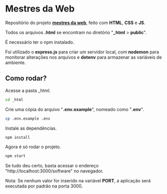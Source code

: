 # Mestres da Web

Repositório do projeto **[mestres da web](https://mestresdaweb.com.br/)**, feito com **HTML**, **CSS** e **JS**.

Todos os arquivos **.html** se encontram no diretório "**_html** > **public**".

É necessário ter o npm instalado.

Foi utilizado o **express.js** para criar um servidor local, com **nodemon** para monitorar alterações nos arquivos e **dotenv** para armazenar as variáveis de ambiente.



## Como rodar?

Acesse a pasta _html.

```bash
cd _html
```

Crie uma cópia do arquivo "**.env.example**", nomeado como "**.env**".

```bash
cp .env.example .env
```

Instale as dependências.

```bash
npm install
```

Agora é só rodar o projeto.

```bash
npm start
```

Se tudo deu certo, basta acessar o endereço "http://localhost:3000/software" no navegador.

Nota: Se nenhum valor for inserido na variável **PORT**, a aplicação será executada por padrão na porta 3000.
